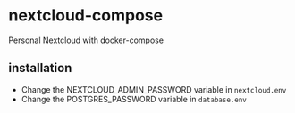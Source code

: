 # nextcloud-compose

Personal Nextcloud with docker-compose

## installation

- Change the NEXTCLOUD_ADMIN_PASSWORD variable in `nextcloud.env`
- Change the POSTGRES_PASSWORD variable in `database.env`
